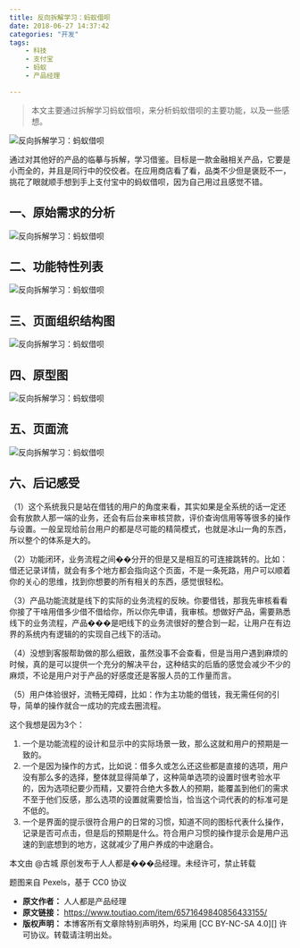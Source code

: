 ```yaml
---
title: 反向拆解学习：蚂蚁借呗
date: 2018-06-27 14:37:42
categories: "开发"
tags:
	- 科技
	- 支付宝
	- 蚂蚁
	- 产品经理

---
```


> 本文主要通过拆解学习蚂蚁借呗，来分析蚂蚁借呗的主要功能，以及一些感想。

![反向拆解学习：蚂蚁借呗][ZY26-JVZY-Q3MI.jpg]

通过对其他好的产品的临摹与拆解，学习借鉴。目标是一款金融相关产品，它要是小而全的，并且是同行中的佼佼者。在应用商店看了看，品类不少但是褒贬不一，挑花了眼就顺手想到手上支付宝中的蚂蚁借呗，因为自己用过且感觉不错。

## 一、原始需求的分析 ##

![反向拆解学习：蚂蚁借呗][I6FF-EJIA-UFRA.jpg]

## 二、功能特性列表 ##

![反向拆解学习：蚂蚁借呗][FVRR-QRNM-IZII.jpg]

## 三、页面组织结构图 ##

![反向拆解学习：蚂蚁借呗][EVVN-YME2-YFYF.jpg]

## 四、原型图 ##

![反向拆解学习：蚂蚁借呗][6R67-ZIAN-QFZ3.jpg]

## 五、页面流 ##

![反向拆解学习：蚂蚁借呗][IEAY-VMV6-FYA3.jpg]

## 六、后记感受 ##

（1）这个系统我只是站在借钱的用户的角度来看，其实如果是全系统的话一定还会有放款人那一端的业务，还会有后台来审核贷款，评价查询信用等等很多的操作与设置。一般呈现给前台用户的都是尽可能的精简模式，也就是冰山一角的东西，所以整个的体系是大的。

（2）功能闭环，业务流程之间��分开的但是又是相互的可连接跳转的。比如：借还记录详情，就会有多个地方都会指向这个页面，不是一条死路，用户可以顺着你的关心的思维，找到你想要的所有相关的东西，感觉很轻松。

（3）产品功能流就是线下的实际的业务流程的反映。你要借钱，那我先审核看看你接了干啥用借多少借不借给你，所以你先申请，我审核。想做好产品，需要熟悉线下的业务流程，产品���是吧线下的业务流很好的整合到一起，让用户在有边界的系统内有逻辑的的实现自己线下的活动。

（4）没想到客服帮助做的那么细致，虽然没事不会查看，但是当用户遇到麻烦的时候，真的是可以提供一个充分的解决平台，这种结实的后盾的感觉会减少不少的麻烦，不论是用户对于产品的好感度还是客服人员的工作量而言。

（5）用户体验很好，流畅无障碍，比如：作为主功能的借钱，我无需任何的引导，简单的操作就合一成功的完成去圈流程。

这个我想是因为3个：

1.  一个是功能流程的设计和显示中的实际场景一致，那么这就和用户的预期是一致的。
2.  一个是因为操作的方式，比如说：借多久或怎么还这些都是直接的选项，用户没有那么多的选择，整体就显得简单了，这种简单选项的设置时很考验水平的，因为选项纪要少而精，又要符合绝大多数人的预期，能覆盖到他们的需求不至于他们反感，那么选项的设置就需要恰当，恰当这个词代表的的标准可是不低的。
3.  一个是界面的提示很符合用户的日常的习惯，知道不同的图标代表什么操作，记录是否可点击，但是后的预期是什么。符合用户习惯的操作提示会是用户迅速的到底想到的地方，这就减少了用户养成的中途磨合。

本文由 @古城 原创发布于人人都是���品经理。未经许可，禁止转载

题图来自 Pexels，基于 CC0 协议


[ZY26-JVZY-Q3MI.jpg]: /pro/os/crawler/ZY26-JVZY-Q3MI.jpg
[I6FF-EJIA-UFRA.jpg]: /pro/os/crawler/I6FF-EJIA-UFRA.jpg
[FVRR-QRNM-IZII.jpg]: /pro/os/crawler/FVRR-QRNM-IZII.jpg
[EVVN-YME2-YFYF.jpg]: /pro/os/crawler/EVVN-YME2-YFYF.jpg
[6R67-ZIAN-QFZ3.jpg]: /pro/os/crawler/6R67-ZIAN-QFZ3.jpg
[IEAY-VMV6-FYA3.jpg]: /pro/os/crawler/IEAY-VMV6-FYA3.jpg
 *  **原文作者：** 人人都是产品经理
 *  **原文链接：** https://www.toutiao.com/item/6571649840856433155/
 *  **版权声明：** 本博客所有文章除特别声明外，均采用 [CC BY-NC-SA 4.0][] 许可协议。转载请注明出处。